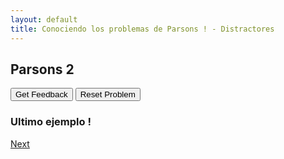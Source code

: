 ```yaml
---
layout: default
title: Conociendo los problemas de Parsons ! - Distractores
---
```

## Parsons 2


<div id="sortableTrash" class="sortable-code"></div> 
<div id="sortable" class="sortable-code"></div> 
<div style="clear:both;"></div> 
<p> 
    <input id="feedbackLink" value="Get Feedback" type="button" /> 
    <input id="newInstanceLink" value="Reset Problem" type="button" /> 
</p> 
<script type="text/javascript"> 
(function(){
  var initial = "Nombre = input(&quot;¿Cual es tu nombre? &quot;)\n" +
    "Apellido = input(&quot;¿Cual es tu apellido? &quot;)\n" +
    "print(&quot;Hola mi nombre es &quot; + str(Nombre) + &quot; &quot; + str(Apellido))\n" +
    "print(&quot;Hola mi nombre es &quot; + (Nombre) + &quot; &quot; + (Apellido)) #distractor\n" +
    "Nombre = (&quot;¿Cual es tu nombre? &quot;) #distractor";
  var parsonsPuzzle = new ParsonsWidget({
    "sortableId": "sortable",
    "max_wrong_lines": 10,
    "grader": ParsonsWidget._graders.LineBasedGrader,
    "exec_limit": 2500,
    "can_indent": false,
    "x_indent": 50,
    "lang": "en",
    "show_feedback": true,
    "trashId": "sortableTrash"
  });
  parsonsPuzzle.init(initial);
  parsonsPuzzle.shuffleLines();
  $("#newInstanceLink").click(function(event){ 
      event.preventDefault(); 
      parsonsPuzzle.shuffleLines(); 
  }); 
  $("#feedbackLink").click(function(event){ 
      event.preventDefault(); 
      parsonsPuzzle.getFeedback(); 
  }); 
})(); 
</script>

### Ultimo ejemplo !
[Next](./ej3.html)
